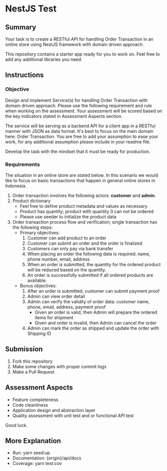 # NestJS Test

## Summary

Your task is to create a RESTful API for handling Order Transaction in an online store using NestJS framework with domain driven approach.

This repository contains a starter app ready for you to work on. Feel free to add any additional libraries you need.

## Instructions

### Objective

Design and implement Service(s) for handling Order Transaction with domain driven approach. Please use the following requirement and rule when working on the assessment. Your assessment will be scored based on the key indicators stated in Assessment Aspects section.

The service will be serving as a backend API for a client app in a RESTful manner with JSON as data format. It's best to focus on the main domain here: Order Transaction. You are free to add your assumption to ease your work, for any additional assumption please include in your readme file.

Develop the task with the mindset that it must be ready for production.

### Requirements

The situation in an online store are stated below. In this scenario we would like to focus on basic transactions that happen in general online stores in Indonesia.

1. Order transaction involves the following actors: **customer** and **admin**.
2. Product dictionary
   - Feel free to define product metadata and values as necessary
   - Product has quantity; product with quantity 0 can not be ordered
   - Please use seeder to initialize the product data
3. Order transaction process flow and verification; single transaction has the following steps:
   - Primary objectives:
     1. Customer can add product to an order
     2. Customer can submit an order and the order is finalized
     3. Customers can only pay via bank transfer
     4. When placing an order the following data is required: name, phone number, email, address
     5. When an order is submitted, the quantity for the ordered product will be reduced based on the quantity.
     6. An order is successfully submitted if all ordered products are available.
   - Bonus objectives:
     1. After an order is submitted, customer can submit payment proof
     2. Admin can view order detail
     3. Admin can verify the validity of order data: customer name, phone, email, address, payment proof
        - Given an order is valid, then Admin will prepare the ordered items for shipment
        - Given and order is invalid, then Admin can cancel the order
     4. Admin can mark the order as shipped and update the order with Shipping ID

## Submission

1. Fork this repository
2. Make some changes with proper commit logs
3. Make a Pull Request

## Assessment Aspects

- Feature completeness
- Code cleanliness
- Application design and abstraction layer
- Quality assessment with unit test and or functional API test

Good luck.

## More Explanation

- Run: yarn seed:up
- Documentation: {origin}/api/docs
- Coverage: yarn test:cov
